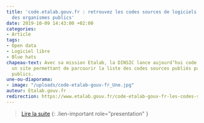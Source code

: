```yaml
---
title: 'code.etalab.gouv.fr : retrouvez les codes sources de logiciels publiés par
  des organismes publics'
date: 2019-10-09 14:43:00 +02:00
categories:
- Article
tags:
- Open data
- Logiciel libre
- Blue hats
chapeau-text: Avec sa mission Etalab, la DINSIC lance aujourd’hui code.etalab.gouv.fr,
  un site permettant de parcourir la liste des codes sources publiés par des organismes
  publics.
une-ou-diaporama:
- image: "/uploads/code-etalab-gouv-fr_Une.jpg"
auteur: Etalab.gouv.fr
redirection: https://www.etalab.gouv.fr/code-etalab-gouv-fr-les-codes-sources-de-logiciels-publies-par-des-organismes-publics
---
```


> [Lire la suite](https://www.etalab.gouv.fr/code-etalab-gouv-fr-les-codes-sources-de-logiciels-publies-par-des-organismes-publics)
{: .lien-important role="presentation" }
